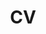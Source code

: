 ---
layout: post
permalink: /assets/pdf/Resume.pdf
title: CV
# description: Derict to the CV page.
nav: true
---